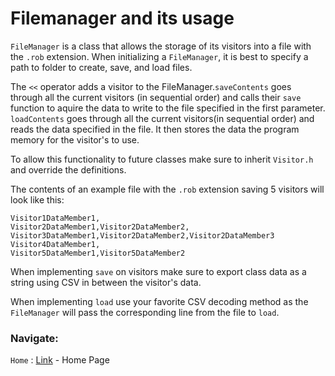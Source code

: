 # Filemanager and its usage

`FileManager` is a class that allows the storage of its visitors into a file with the `.rob` extension. When initializing a `FileManager`, it is best to specify a path to folder to create, save, and load files. 

The `<<` operator adds a visitor to the FileManager.`saveContents` goes through all the current visitors (in sequential order) and calls their `save` function to aquire the data to write to the file specified in the first parameter.
`loadContents` goes through all the current visitors(in sequential order) and reads the data specified in the file. It then stores the data the program memory for the visitor's to use. 

To allow this functionality to future classes make sure to inherit `Visitor.h` and override the definitions.

The contents of an example file with the `.rob` extension saving 5 visitors will look like this:

```
Visitor1DataMember1,
Visitor2DataMember1,Visitor2DataMember2,
Visitor3DataMember1,Visitor2DataMember2,Visitor2DataMember3
Visitor4DataMember1,
Visitor5DataMember1,Visitor5DataMember2
```

When implementing `save` on visitors make sure to export class data as a string using CSV in between the visitor's data. 

When implementing `load` use your favorite CSV decoding method as the `FileManager` will pass the corresponding line from the file to `load`.

### Navigate:

`Home` : [Link](https://github.com/JameelJamous/MySCARAArm) - Home Page
